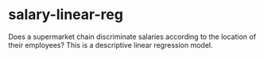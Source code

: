 # salary-linear-reg
Does a supermarket chain discriminate salaries according to the location of their employees? This is a descriptive linear regression model.
